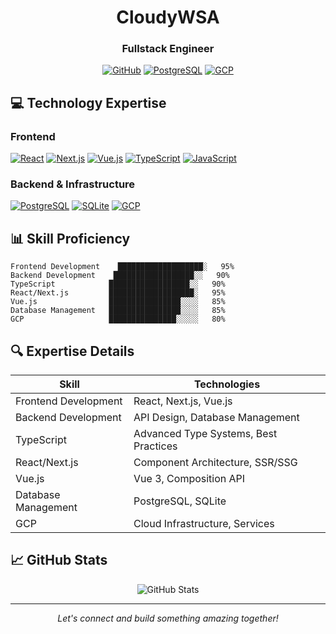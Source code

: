 <div align="center">
  
# CloudyWSA

### Fullstack Engineer

[![GitHub](https://img.shields.io/badge/GitHub-100000?style=for-the-badge&logo=github&logoColor=white)](https://github.com/CloudyWSA)
[![PostgreSQL](https://img.shields.io/badge/PostgreSQL-316192?style=for-the-badge&logo=postgresql&logoColor=white)]()
[![GCP](https://img.shields.io/badge/Google_Cloud-4285F4?style=for-the-badge&logo=google-cloud&logoColor=white)]()

</div>

## 💻 Technology Expertise

### Frontend
[![React](https://img.shields.io/badge/React-20232A?style=for-the-badge&logo=react&logoColor=61DAFB)]()
[![Next.js](https://img.shields.io/badge/Next.js-000000?style=for-the-badge&logo=next.js&logoColor=white)]()
[![Vue.js](https://img.shields.io/badge/Vue.js-35495E?style=for-the-badge&logo=vue.js&logoColor=4FC08D)]()
[![TypeScript](https://img.shields.io/badge/TypeScript-007ACC?style=for-the-badge&logo=typescript&logoColor=white)]()
[![JavaScript](https://img.shields.io/badge/JavaScript-F7DF1E?style=for-the-badge&logo=javascript&logoColor=black)]()

### Backend & Infrastructure
[![PostgreSQL](https://img.shields.io/badge/PostgreSQL-316192?style=for-the-badge&logo=postgresql&logoColor=white)]()
[![SQLite](https://img.shields.io/badge/SQLite-07405E?style=for-the-badge&logo=sqlite&logoColor=white)]()
[![GCP](https://img.shields.io/badge/Google_Cloud-4285F4?style=for-the-badge&logo=google-cloud&logoColor=white)]()

## 📊 Skill Proficiency

```text
Frontend Development    ███████████████████░   95%
Backend Development    ██████████████████░░   90%
TypeScript            ██████████████████░░   90%
React/Next.js         ███████████████████░   95%
Vue.js                ████████████████░░░░   85%
Database Management   ████████████████░░░░   85%
GCP                   ███████████████░░░░░   80%
```

## 🔍 Expertise Details

| Skill | Technologies |
|-------|-------------|
| Frontend Development | React, Next.js, Vue.js |
| Backend Development | API Design, Database Management |
| TypeScript | Advanced Type Systems, Best Practices |
| React/Next.js | Component Architecture, SSR/SSG |
| Vue.js | Vue 3, Composition API |
| Database Management | PostgreSQL, SQLite |
| GCP | Cloud Infrastructure, Services |

## 📈 GitHub Stats

<div align="center">
  <img src="https://github-readme-stats.vercel.app/api?username=CloudyWSA&show_icons=true&theme=dark" alt="GitHub Stats" />
</div>

---

<div align="center">
  <i>Let's connect and build something amazing together!</i>
</div>

